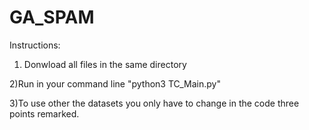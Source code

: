 # GA_SPAM
Instructions:

1) Donwload all files in the same directory

2)Run in your command line "python3 TC_Main.py"

3)To use other the datasets you only have to change in the code three points remarked.
